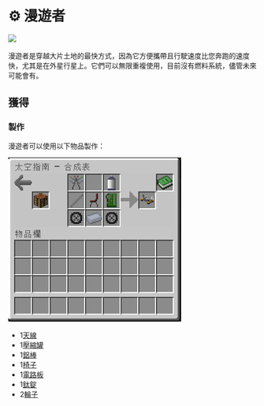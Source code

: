 # ⚙ 漫遊者



![](https://camo.githubusercontent.com/f3533a4059b0e8a7e6ec540fcec5fd878fb90214c959fb8ec6c47670538ae281/68747470733a2f2f692e696d6775722e636f6d2f49386b52306c712e706e67)

漫遊者是穿越大片土地的最快方式，因為它方便攜帶且行駛速度比您奔跑的速度快，尤其是在外星行星上。它們可以無限重複使用，目前沒有燃料系統，儘管未來可能會有。



## 獲得

### 製作

漫遊者可以使用以下物品製作：

![](<../.gitbook/assets/image (10).png>)

* 1[天線](Antenna.md)
* 1[壓縮罐](Compressed-Tank.md)
* 1[鋁棒](Aluminium-Rod.md)
* 1[椅子](Chair.md)
* 1[電路板](Circuit-Board.md)
* 1[鈦錠](titanium-ingot.md)
* 2[輪子](Wheel.md)
